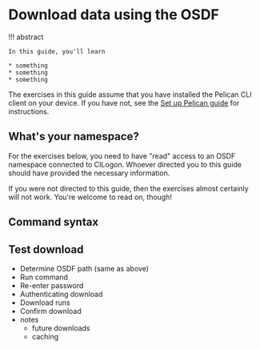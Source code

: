 # Download data using the OSDF

!!! abstract

    In this guide, you'll learn 
    
    * something
    * something
    * something

The exercises in this guide assume that you have installed the Pelican CLI client on your device. 
If you have not, see the [Set up Pelican guide](pelican-client.md) for instructions.

## What's your namespace?

For the exercises below, you need to have "read" access to an OSDF namespace connected to CILogon.
Whoever directed you to this guide should have provided the necessary information.

If you were not directed to this guide, then the exercises almost certainly will not work.
You're welcome to read on, though!

## Command syntax

## Test download

- Determine OSDF path (same as above)
- Run command
- Re-enter password
- Authenticating download
- Download runs
- Confirm download
- notes
    - future downloads
    - caching



